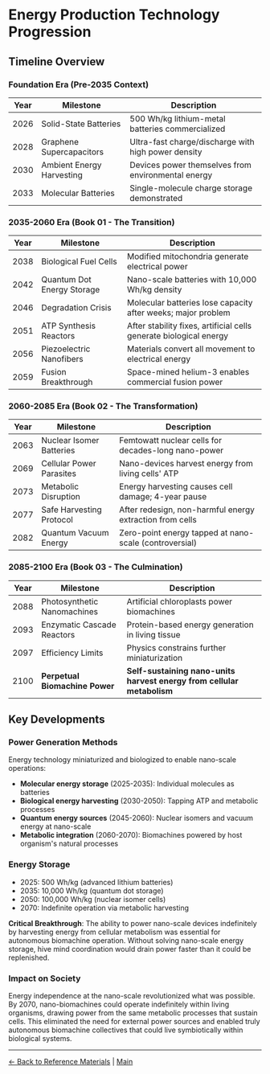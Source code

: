 # Energy Production Technology Progression

## Timeline Overview

### Foundation Era (Pre-2035 Context)
| Year  | Milestone | Description |
|-------|-----------|-------------|
| 2026  | Solid-State Batteries | 500 Wh/kg lithium-metal batteries commercialized |
| 2028  | Graphene Supercapacitors | Ultra-fast charge/discharge with high power density |
| 2030  | Ambient Energy Harvesting | Devices power themselves from environmental energy |
| 2033  | Molecular Batteries | Single-molecule charge storage demonstrated |

### 2035-2060 Era (Book 01 - The Transition)
| Year  | Milestone | Description |
|-------|-----------|-------------|
| 2038  | Biological Fuel Cells | Modified mitochondria generate electrical power |
| 2042  | Quantum Dot Energy Storage | Nano-scale batteries with 10,000 Wh/kg density |
| 2046  | Degradation Crisis | Molecular batteries lose capacity after weeks; major problem |
| 2051  | ATP Synthesis Reactors | After stability fixes, artificial cells generate biological energy |
| 2056  | Piezoelectric Nanofibers | Materials convert all movement to electrical energy |
| 2059  | Fusion Breakthrough | Space-mined helium-3 enables commercial fusion power |

### 2060-2085 Era (Book 02 - The Transformation)
| Year  | Milestone | Description |
|-------|-----------|-------------|
| 2063  | Nuclear Isomer Batteries | Femtowatt nuclear cells for decades-long nano-power |
| 2069  | Cellular Power Parasites | Nano-devices harvest energy from living cells' ATP |
| 2073  | Metabolic Disruption | Energy harvesting causes cell damage; 4-year pause |
| 2077  | Safe Harvesting Protocol | After redesign, non-harmful energy extraction from cells |
| 2082  | Quantum Vacuum Energy | Zero-point energy tapped at nano-scale (controversial) |

### 2085-2100 Era (Book 03 - The Culmination)
| Year  | Milestone | Description |
|-------|-----------|-------------|
| 2088  | Photosynthetic Nanomachines | Artificial chloroplasts power biomachines |
| 2093  | Enzymatic Cascade Reactors | Protein-based energy generation in living tissue |
| 2097  | Efficiency Limits | Physics constrains further miniaturization |
| 2100  | **Perpetual Biomachine Power** | **Self-sustaining nano-units harvest energy from cellular metabolism** |

## Key Developments

### Power Generation Methods
Energy technology miniaturized and biologized to enable nano-scale operations:
- **Molecular energy storage** (2025-2035): Individual molecules as batteries
- **Biological energy harvesting** (2030-2050): Tapping ATP and metabolic processes
- **Quantum energy sources** (2045-2060): Nuclear isomers and vacuum energy at nano-scale
- **Metabolic integration** (2060-2070): Biomachines powered by host organism's natural processes

### Energy Storage
- 2025: 500 Wh/kg (advanced lithium batteries)
- 2035: 10,000 Wh/kg (quantum dot storage)
- 2050: 100,000 Wh/kg (nuclear isomer cells)
- 2070: Indefinite operation via metabolic harvesting

**Critical Breakthrough**: The ability to power nano-scale devices indefinitely by harvesting energy from cellular metabolism was essential for autonomous biomachine operation. Without solving nano-scale energy storage, hive mind coordination would drain power faster than it could be replenished.

### Impact on Society
Energy independence at the nano-scale revolutionized what was possible. By 2070, nano-biomachines could operate indefinitely within living organisms, drawing power from the same metabolic processes that sustain cells. This eliminated the need for external power sources and enabled truly autonomous biomachine collectives that could live symbiotically within biological systems.

---

[← Back to Reference Materials](./README.md) | [Main](../README.md)

